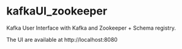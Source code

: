 # kafkaUI_zookeeper
Kafka User Interface with Kafka and Zookeeper + Schema registry.

The UI are available at http://localhost:8080

